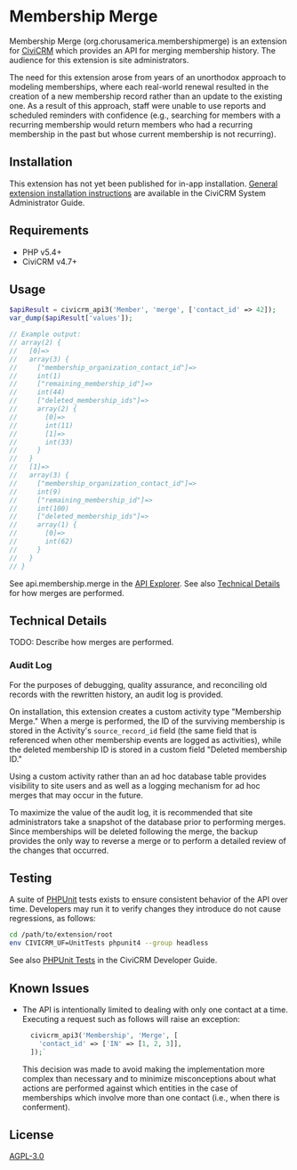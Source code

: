# Membership Merge

Membership Merge (org.chorusamerica.membershipmerge) is an extension for
[CiviCRM](https://civicrm.org) which provides an API for merging membership
history. The audience for this extension is site administrators.

The need for this extension arose from years of an unorthodox approach to
modeling memberships, where each real-world renewal resulted in the creation of
a new membership record rather than an update to the existing one. As a result
of this approach, staff were unable to use reports and scheduled reminders with
confidence (e.g., searching for members with a recurring membership would return
members who had a recurring membership in the past but whose current membership
is not recurring).

## Installation

This extension has not yet been published for in-app installation. [General
extension installation instructions](https://docs.civicrm.org/sysadmin/en/latest/customize/extensions/#installing-a-new-extension)
are available in the CiviCRM System Administrator Guide.

## Requirements

* PHP v5.4+
* CiviCRM v4.7+

## Usage

```php
$apiResult = civicrm_api3('Member', 'merge', ['contact_id' => 42]);
var_dump($apiResult['values']);

// Example output:
// array(2) {
//   [0]=>
//   array(3) {
//     ["membership_organization_contact_id"]=>
//     int(1)
//     ["remaining_membership_id"]=>
//     int(44)
//     ["deleted_membership_ids"]=>
//     array(2) {
//       [0]=>
//       int(11)
//       [1]=>
//       int(33)
//     }
//   }
//   [1]=>
//   array(3) {
//     ["membership_organization_contact_id"]=>
//     int(9)
//     ["remaining_membership_id"]=>
//     int(100)
//     ["deleted_membership_ids"]=>
//     array(1) {
//       [0]=>
//       int(62)
//     }
//   }
// }
```

See api.membership.merge in the [API
Explorer](https://docs.civicrm.org/dev/en/latest/api/#api-explorer). See also
[Technical Details](#technical-details) for how merges are performed.

## Technical Details

TODO: Describe how merges are performed.

### Audit Log
For the purposes of debugging, quality assurance, and reconciling old records
with the rewritten history, an audit log is provided.

On installation, this extension creates a custom activity type "Membership
Merge." When a merge is performed, the ID of the surviving membership is stored
in the Activity's `source_record_id` field (the same field that is referenced
when other membership events are logged as activities), while the deleted
membership ID is stored in a custom field "Deleted membership ID."

Using a custom activity rather than an ad hoc database table provides visibility
to site users and as well as a logging mechanism for ad hoc merges that may
occur in the future.

To maximize the value of the audit log, it is recommended that site
administrators take a snapshot of the database prior to performing merges. Since
memberships will be deleted following the merge, the backup provides the only
way to reverse a merge or to perform a detailed review of the changes that
occurred.

## Testing

A suite of [PHPUnit](https://phpunit.de/) tests exists to ensure consistent
behavior of the API over time. Developers may run it to verify changes they
introduce do not cause regressions, as follows:

```bash
cd /path/to/extension/root
env CIVICRM_UF=UnitTests phpunit4 --group headless
```

See also [PHPUnit Tests](https://docs.civicrm.org/sysadmin/en/latest/customize/extensions/#installing-a-new-extension)
in the CiviCRM Developer Guide.


## Known Issues

* The API is intentionally limited to dealing with only one contact at a time.
  Executing a request such as follows will raise an exception:
  ```php
    civicrm_api3('Membership', 'Merge', [
      'contact_id' => ['IN' => [1, 2, 3]],
    ]);`
  ```
  This decision was made to avoid making the implementation more complex than
  necessary and to minimize misconceptions about what actions are performed
  against which entities in the case of memberships which involve more than one
  contact (i.e., when there is conferment).

## License

[AGPL-3.0](https://github.com/ginkgostreet/org.chorusamerica.membershipmerge/blob/master/LICENSE.txt)